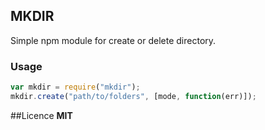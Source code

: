 ## MKDIR
Simple npm module for create or delete directory.

### Usage
```js
var mkdir = require("mkdir");
mkdir.create("path/to/folders", [mode, function(err)]);
```
##Licence
__MIT__